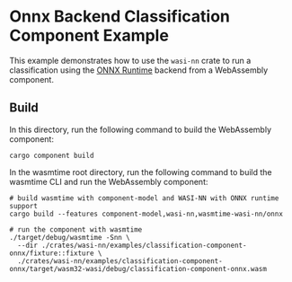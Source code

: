 # Onnx Backend Classification Component Example

This example demonstrates how to use the `wasi-nn` crate to run a classification using the 
[ONNX Runtime](https://onnxruntime.ai/) backend from a WebAssembly component.

## Build
In this directory, run the following command to build the WebAssembly component:
```shell
cargo component build
```

In the wasmtime root directory, run the following command to build the wasmtime CLI and run the WebAssembly component:
```shell
# build wasmtime with component-model and WASI-NN with ONNX runtime support
cargo build --features component-model,wasi-nn,wasmtime-wasi-nn/onnx

# run the component with wasmtime
./target/debug/wasmtime -Snn \
  --dir ./crates/wasi-nn/examples/classification-component-onnx/fixture::fixture \
  ./crates/wasi-nn/examples/classification-component-onnx/target/wasm32-wasi/debug/classification-component-onnx.wasm
```